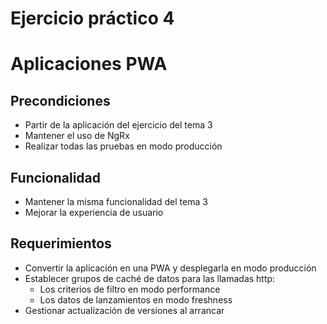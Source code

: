 # Ejercicio práctico 4
# Aplicaciones PWA

## Precondiciones

* Partir de la aplicación del ejercicio del tema 3
* Mantener el uso de NgRx
* Realizar todas las pruebas en modo producción

## Funcionalidad

* Mantener la misma funcionalidad del tema 3
* Mejorar la experiencia de usuario
 
## Requerimientos

* Convertir la aplicación en una PWA y desplegarla en modo producción
* Establecer grupos de caché de datos para las llamadas http:
    - Los criterios de filtro en modo performance
    - Los datos de lanzamientos en modo freshness
* Gestionar actualización de versiones al arrancar
